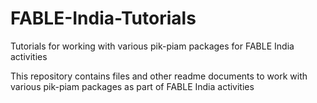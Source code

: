 # FABLE-India-Tutorials
Tutorials for working with various pik-piam packages for FABLE India activities

This repository contains files and other readme documents to work with various pik-piam packages as part of FABLE India activities
